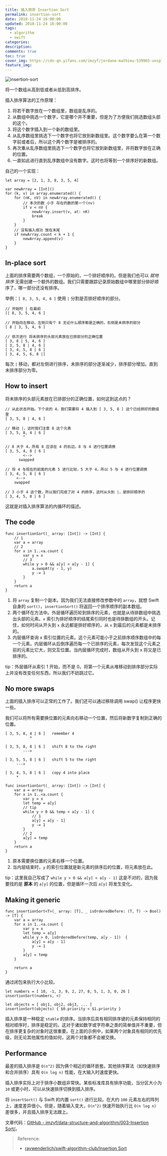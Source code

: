 ```yaml
---
title: 插入排序 Insertion Sort
permalink: insertion-sort
date: 2018-11-24 16:00:00
updated: 2018-11-24 16:00:00
tags:
  - algorithm
  - swift
categories:
description:
comments: true
toc: true
cover_img: https://cdn-qn.yifans.com/imzyf/jordane-mathieu-539965-unsplash.jpg
feature_img:
---
```


<img src="https://cdn-qn.yifans.com/imzyf/jordane-mathieu-539965-unsplash.jpg" alt="insertion-sort" />

将一个数组从高到低或者从低到高排序。

插入排序算法的工作原理：

1. 将若干数字放在一个数组里，数组是乱序的。
2. 从数组中挑选一个数字，它是哪个并不重要，但是为了方便我们挑选数组头部的这个。
3. 将这个数字插入到一个新的数组里。
4. 从乱序数组里挑选下一个数字也将它放到新数组里。这个数字要么在第一个数字前或者后，所以这个两个数字是被排序的。
5. 再次重从乱序数组里挑选下一个数字也将它放到新数组里，并将数字放在正确的位置。
6. 一直如此进行直到乱序数组中没有数字。这时也将等到一个排序好的新数组。

<!-- more -->

自己的一个实现：

```
let array = [2, 1, 3, 8, 3, 5, 4]

var newArray = [Int]()
for (k, v) in array.enumerated() {
    for (nK, nV) in newArray.enumerated() {
        // 本次的数 小于 存在的数的第一个(nv)
        if v < nV {
            newArray.insert(v, at: nK)
            break
        }
    }
    // 没有插入成功 放在末尾
    if newArray.count < k + 1 {
        newArray.append(v)
    }
}
```

## In-place sort

上面的排序需要两个数组，一个原始的，一个排好顺序的。但是我们也可以 _就地排序_ 无需创建一个额外的数组。我们只需要跟踪记录原始数组中哪里部分排好顺序了，哪一部分还没有排序。

举例：`[ 8, 3, 5, 4, 6 ]` 使用 `|` 分割是否排好顺序的部分。

```
// 开始时 | 在最前
[| 8, 3, 5, 4, 6 ]

// 开始向左移动，左侧只有个 8 无论什么顺序都是正确的，右侧是未排序的部分
[ 8 | 3, 5, 4, 6 ]

// 依次进行 将未排序的头部元素放在已排部分的正确位置
[ 3, 8 | 5, 4, 6 ]
[ 3, 5, 8 | 4, 6 ]
[ 3, 4, 5, 8 | 6 ]
[ 3, 4, 5, 6, 8 |]
```

每次 `|` 移动，都对左侧进行排序，未排序的部分逐渐减少，排序部分增加。直到未排序部分为零。

## How to insert

将未排序的头部元素放在已排部分的正确位置，如何这到这点的？

```
// 从此状态开始。下个说的 4，我们需要将 4 插入到 [ 3, 5, 8 ] 这个已经排好的数组里
[ 3, 5, 8 | 4, 6 ]

// 移动 |，这时我们注意 8 这个元素
[ 3, 5, 8, 4 | 6 ]
        ^

// 8 大于 4，所有 8 应该在 4 的右边，8 与 4 进行位置调换
[ 3, 5, 4, 8 | 6 ]
        <-->
      swapped

// 将 4 与现在的前面的元素 5 进行比较，5 大于 4，所以 5 与 4 进行位置调换
[ 3, 4, 5, 8 | 6 ]
     <-->
    swapped

// 3 小于 4 这个数，所以我们完成了对 4 的排序，这时从头到 |，是排好顺序的
[ 3, 4, 5, 8 | 6 ]
```

这就是对插入排序算法的内循环的描述。

## The code

```
func insertionSort(_ array: [Int]) -> [Int] {
    // 1
    var a = array
    // 2
    for x in 1..<a.count {
        var y = x
        // 3
        while y > 0 && a[y] < a[y - 1] {
            a.swapAt(y - 1, y)
            y -= 1
        }
    }
    return a
}
```

1. 将 `array` 复制一个副本。因为我们无法直接修改参数中的 `array`，就想 Swift 自身的 `sort()`，`insertionSort()` 将返回一个排序顺序的副本数组。
2. 两个循环在方法中。外层循环遍历轮到排序的元素，也就是从待排数组中挑选出头部的元素。`x` 索引为排好顺序的结尾索引同时也是待排数组的开头。记住，如何时间从开头到 `x` 永远都是排好顺序的，从 `x` 到最后的元素都是未排序的。
3. 内层循环查询 x 索引位置的元素。这个元素可能小于之前排序顺序数组中的每一个元素。内层循环从后倒序遍历每一个已排序的元素，每次发现这个元素之前的元素比它大，则交互位置。当内层循环完成时，数组从开头到 x 将又是已排序的。

tip：外层循环从索引 1 开始，而不是 0。将第一个元素从堆移动到排序部分实际上并没有改变任何东西，所以我们不妨跳过它。

## No more swaps

上面的插入排序可以正常的工作了。我们还可以通过移除调用 swap() 让程序更快一些。

我们可以将所有需要换位置的元素向右移动一个位置，然后将新数字复制到正确的位置。

```
[ 3, 5, 8, 4 | 6 ]   remember 4
           *

[ 3, 5, 8, 8 | 6 ]   shift 8 to the right
        --->

[ 3, 5, 5, 8 | 6 ]   shift 5 to the right
     --->

[ 3, 4, 5, 8 | 6 ]   copy 4 into place
     *
```

```
func insertionSort(_ array: [Int]) -> [Int] {
    var a = array
    for x in 1..<a.count {
        var y = x
        let temp = a[y]
        // tip
        while y > 0 && temp < a[y - 1] {
            // 1
            a[y] = a[y - 1]
            y -= 1
        }
        // 2
        a[y] = temp
    }
    return a
}
```

1. 原本需要换位置的元素右移一个位置。
2. 当内层结束时，`y` 的索引位置就是新元素的排序后的位置，将元素放在此。

tip：这里我自己写成了 `while y > 0 && a[y] < a[y - 1]` 这是不对的，因为我要找的是 **原本** 的 `a[y]` 的位置，但是循环一次后 `a[y]` 将发生变化。

## Making it generic

```
func insertionSort<T>(_ array: [T], _ isOrderedBefore: (T, T) -> Bool) -> [T] {
    var a = array
    for x in 1..<a.count {
        var y = x
        let temp = a[y]
        while y > 0, isOrderedBefore(temp, a[y - 1])  {
            a[y] = a[y - 1]
            y -= 1
        }
        a[y] = temp
    }

    return a
}
```

通过闭包来执行大小比较。

```
let numbers = [ 10, -1, 3, 9, 2, 27, 8, 5, 1, 3, 0, 26 ]
insertionSort(numbers, <)

let objects = [ obj1, obj2, obj3, ... ]
insertionSort(objects) { $0.priority < $1.priority }
```

插入排序是一种稳定 `stable` 的排序。当排序后具有相同排序键的元素保持相同的相对顺序时，排序是稳定的。这对于诸如数字或字符串之类的简单值并不重要，但在排序更复杂的对象时这很重要。在上面的示例中，如果两个对象具有相同的优先级，则无论其他属性的值如何，这两个对象都不会被交换。

## Performance

最差的插入排序是 `O(n^2)` 因为俩个相近的循环嵌套。其他排序算法（如快速排序和合并排序）具有 `O(n log n)` 性能，在大输入时速度更快。

插入排序实际上对于排序小数组非常快。某些标准库具有排序功能，当分区大小为 `10` 或更小时，可以从快速排序切换到插入排序。

将 `insertSort()` 与 Swift 的内置 `sort()` 进行比较。在大约 `100` 元素左右的阵列上，速度差异很小。但是，随着输入变大，`O(n^2)` 快速开始执行比 `O(n log n)` 差很多，并且插入排序无法跟上。

文章代码：[GitHub - imzyf/data-structure-and-algorithm/003-Insertion Sort/](https://github.com/imzyf/data-structure-and-algorithm/tree/master/003-Insertion%20Sort)。

> Reference:
>
> - [raywenderlich/swift-algorithm-club/Insertion Sort](https://github.com/raywenderlich/swift-algorithm-club/tree/master/Insertion%20Sort)
